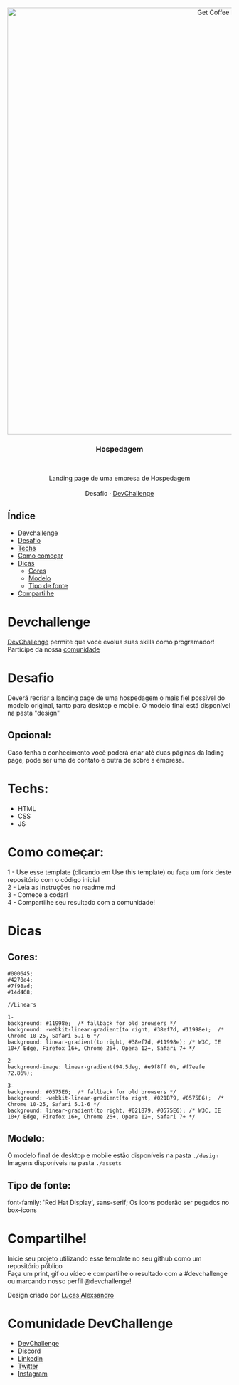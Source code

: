 <br />
<p align="center">
    <img src="https://i.imgur.com/Lnn09o2.png" alt="Get Coffee Design" width="960">

  <h3 align="center">Hospedagem</h3>
 <br />
  <p align="center">
     Landing page de uma empresa de Hospedagem
       <br />
    <br />
    Desafio
    ·
    <a href="https://devchallenge.com.br/">DevChallenge</a>
  </p>
</p>

## Índice

- [Devchallenge](#devchallenge)
- [Desafio](#desafio)
- [Techs](#techs)
- [Como começar](#como-começar)
- [Dicas](#dicas)
  - [Cores](#cores)
  - [Modelo](#modelo)
  - [Tipo de fonte](#tipo-de-fonte)
- [Compartilhe](#compartilhe)

# Devchallenge

<a href="https://devchallenge.com.br/"> DevChallenge</a> permite que você evolua suas skills como programador! Participe da nossa <a href="https://discord.gg/yvYXhGj">comunidade</a>

# Desafio

Deverá recriar a landing page de uma hospedagem o mais fiel possível do modelo original, tanto para desktop e mobile. O modelo final está disponível na pasta "design"

## Opcional:

Caso tenha o conhecimento você poderá criar até duas páginas da lading page, pode ser uma de contato e outra de sobre a empresa.

# Techs:

- HTML
- CSS
- JS

# Como começar:

1 - Use esse template (clicando em Use this template) ou faça um fork deste repositório com o código inicial<br>
2 - Leia as instruções no readme.md<br>
3 - Comece a codar!<br>
4 - Compartilhe seu resultado com a comunidade!

# Dicas

## Cores:

    #000645;
    #4270e4;
    #7f98ad;
    #14d468;

    //Linears

    1-
    background: #11998e;  /* fallback for old browsers */
    background: -webkit-linear-gradient(to right, #38ef7d, #11998e);  /* Chrome 10-25, Safari 5.1-6 */
    background: linear-gradient(to right, #38ef7d, #11998e); /* W3C, IE 10+/ Edge, Firefox 16+, Chrome 26+, Opera 12+, Safari 7+ */

    2-
    background-image: linear-gradient(94.5deg, #e9f8ff 0%, #f7eefe 72.86%);

    3-
    background: #0575E6;  /* fallback for old browsers */
    background: -webkit-linear-gradient(to right, #021B79, #0575E6);  /* Chrome 10-25, Safari 5.1-6 */
    background: linear-gradient(to right, #021B79, #0575E6); /* W3C, IE 10+/ Edge, Firefox 16+, Chrome 26+, Opera 12+, Safari 7+ */



## Modelo:

O modelo final de desktop e mobile estão disponíveis na pasta `./design`<br>
Imagens disponíveis na pasta `./assets` <br>

## Tipo de fonte:

  font-family: 'Red Hat Display', sans-serif;
  Os icons poderão ser pegados no box-icons

# Compartilhe!

Inicie seu projeto utilizando esse template no seu github como um repositório público<br>
Faça um print, gif ou vídeo e compartilhe o resultado com a #devchallenge ou marcando nosso perfil @devchallenge!<br>

Design criado por <a href="https://www.linkedin.com/in/lucasalexsandro/">Lucas Alexsandro</a>

# Comunidade DevChallenge

- <a href="https://devchallenge.com.br/">DevChallenge</a>
- <a href="https://discord.gg/yvYXhGj">Discord</a>
- <a href="https://www.linkedin.com/company/devchallenge/">Linkedin</a>
- <a href="https://twitter.com/dev_challenge">Twitter</a>
- <a href="https://www.instagram.com/devchallenge/">Instagram</a>
